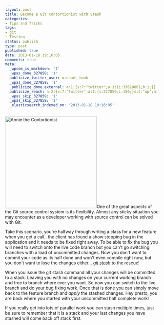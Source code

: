 ```yaml
---
layout: post
title: Become a Git contortionist with Stash
categories:
- Tips and Tricks
tags:
- git
- Testing
status: publish
type: post
published: true
date: 2013-01-18 19:16:05
comments: true
meta:
  _wpcom_is_markdown: '1'
  _wpas_done_327858: '1'
  publicize_twitter_user: michael_hook
  _wpas_done_327859: '1'
  _publicize_done_external: a:1:{s:7:"twitter";a:1:{i:33610861;b:1;}}
  publicize_reach: a:2:{s:7:"twitter";a:1:{i:327859;i:156;}s:2:"wp";a:1:{i:0;i:1;}}
  _wpas_skip_327859: '1'
  _wpas_skip_327858: '1'
  _elasticsearch_indexed_on: '2013-01-18 19:16:05'
---
```

<img class="size-medium wp-image-364 alignright" alt="Annie the Contortionist" src="http://imageshack.com/a/img856/5731/jyt7.jpg" width="300" />One of the great aspects of the Git source control system is its flexibility. Almost any sticky situation you may encounter  as a developer working with source control can be   solved with Git.

Take this scenario, you're halfway through writing a class for a new feature when you get a call.. the client has found a show stopping bug in the application and it needs to be fixed right away. To be able to fix the bug you will need to switch onto the live code branch but you can't go switching branches with a load of uncommitted changes.  Now you don't want to commit your code as its half done and won't even compile right now, but you don't want to lose the changes either... <a href="http://git-scm.com/book/en/Git-Tools-Stashing"><em>git stash</em></a> to the rescue!

When you issue the git stash command all your changes will be committed to a stack. Leaving you with no changes on your current working branch and free to branch where ever you want. So now you can switch to the live branch and do your bug fixing work. Once that is done you can simply move back to the feature branch and <em>apply</em> the stashed changes. Hey presto, you are back where you started with your uncommitted half complete work!

If you really get into lots of parallel work you can stash multiple times, just be sure to remember that it is a stack and your last changes you have stashed will come back off stack first.
